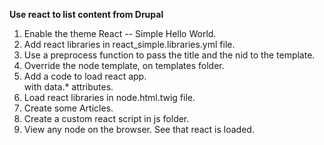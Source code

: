 **Use react to list content from Drupal**

1. Enable the theme React -- Simple Hello World.
2. Add react libraries in react_simple.libraries.yml file.
3. Use a preprocess function to pass the title and the nid to the template.
4. Override the node template, on templates folder.
5. Add a code to load react app. <div id="react-app"><div> with data.* attributes.
6. Load react libraries in node.html.twig file.
7. Create some Articles.
8. Create a custom react script in js folder.
9. View any node on the browser. See that react is loaded.
